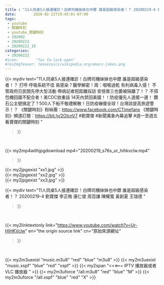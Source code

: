 ```yaml
---
title : "11人同桌5人接連確診！白牌司機妹妹也中鏢 誰是超級感染者！？ 20200219-4 劉寶傑 李正皓 康仁俊 周百謙 陳耀寬 黃創夏 王瑞德 "
date:        2020-02-22T19:45:01-07:00
tags:
 - youtube
 - 關鍵時刻
 - youtube_關鍵時刻
 - 202002
 - 20200222
 - 20200222_19
categories:
 - 20200222
#icon:        "fas fa-lock-open"
#resImgTeaser: teaserpics/wikipedia.org/emacs-jokes.png
---
```


{{< mydiv text="11人同桌5人接連確診！白牌司機妹妹也中鏢 誰是超級感染者！？ 打呼 呼吸系統不佳 易感染？醫學解密！周：咽喉過乾 有利病毒入侵！ 不管政府日民間先停大型活動 帶病記者短距離採訪 安倍晉三也要被隔離了！？ 不搭包機回國不配合者！美CDC放重話 14天內禁回美國！！防疫優先人道擺一邊！ 鑽石公主號搞定了？500人下船不敬禮解散！日防疫嚇傻全球！台灣該提高旅遊警示！？  《關鍵時刻》粉絲團：https://www.facebook.com/CTimefans 《關鍵時刻》頻道訂閱：https://bit.ly/2OlcnV7  #劉寶傑 #新聞萬象內幕追擊 #週一至週五看寶傑的關鍵時刻 "
>}}
<br>


{{< my2mp4withjpgdownload mp4="20200219_s76s_ur_hihkvclw.mp4"
>}}

{{< my2jpgexist "xx1.jpg" >}}<br>
{{< my2jpgexist "xx2.jpg" >}}<br>
{{< my2jpgexist "xx3.jpg" >}}<br>



{{< mydiv text="11人同桌5人接連確診！白牌司機妹妹也中鏢 誰是超級感染者！？ 20200219-4 劉寶傑 李正皓 康仁俊 周百謙 陳耀寬 黃創夏 王瑞德 "
>}}
<br>

{{< my2linktextonly link="https://www.youtube.com/watch?v=Ur-HIHKVclw"
en="the origin source link" cn="原始來源網址"
>}}


<br>

{{< my2m3uexist "music.m3u8" "red"  "blue" "m3u8" >}} {{< my2m3uexist "music.xspf" "blue" "red"  "xspf" >}} {{< my2span "<<<=== IPTV 播放器或者 VLC 播放器 " >}} {{< my2m3uforce "/all.m3u8" "red"  "blue" "M" >}} {{< my2m3uforce "/all.xspf" "blue" "red"  "X" >}} 
